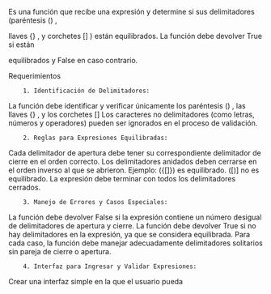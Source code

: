 Es una función que recibe una expresión y determine si sus delimitadores (paréntesis () ,

llaves {} , y corchetes [] ) están equilibrados. La función debe devolver True si están

equilibrados y False en caso contrario.



Requerimientos

		1. Identificación de Delimitadores:

La función debe identificar y verificar únicamente los paréntesis () , las llaves {} , y los corchetes []
Los caracteres no delimitadores (como letras, números y operadores) pueden ser ignorados en el proceso de validación.


		2. Reglas para Expresiones Equilibradas:

Cada delimitador de apertura debe tener su correspondiente delimitador de cierre en el orden correcto.
Los delimitadores anidados deben cerrarse en el orden inverso al que se abrieron. Ejemplo:
({[]}) es equilibrado.
([)] no es equilibrado.
La expresión debe terminar con todos los delimitadores cerrados.


		3. Manejo de Errores y Casos Especiales:

La función debe devolver False si la expresión contiene un número desigual de delimitadores de apertura y cierre.
La función debe devolver True si no hay delimitadores en la expresión, ya que se considera equilibrada.
Para cada caso, la función debe manejar adecuadamente delimitadores solitarios sin pareja de cierre o apertura.


		4. Interfaz para Ingresar y Validar Expresiones:

Crear una interfaz simple en la que el usuario pueda 
